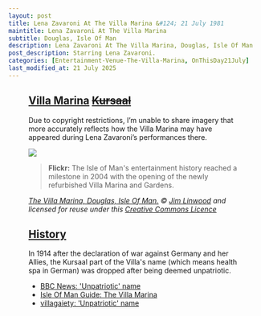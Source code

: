 ```yaml
---
layout: post
title: Lena Zavaroni At The Villa Marina &#124; 21 July 1981
maintitle: Lena Zavaroni At The Villa Marina
subtitle: Douglas, Isle Of Man
description: Lena Zavaroni At The Villa Marina, Douglas, Isle Of Man
post_description: Starring Lena Zavaroni.
categories: [Entertainment-Venue-The-Villa-Marina, OnThisDay21July]
last_modified_at: 21 July 2025
---
```


<figure class="fig3">
<div class="CardLayout">
<div class="CardItem"><h2 id="infobox1" class="infobox"><a href="#infobox1">Villa Marina</a> <a href="#infobox2"><s>Kursaal</s></a></h2>
<div class="CardItem split">
<p>Due to copyright restrictions, I’m unable to share imagery that more accurately reflects how the Villa Marina may have appeared during Lena Zavaroni’s performances there.</p>
<img src="https://live.staticflickr.com/3552/3826412639_c8e5809d00_z.jpg" class="full-width " />
<p></P>
<blockquote><strong>Flickr:</strong> The Isle of Man's entertainment history reached a milestone in 2004 with the opening of the newly refurbished Villa Marina and Gardens.</blockquote>
<cite><a href="https://www.flickr.com/photos/brighton/3826412639">The Villa Marina, Douglas, Isle Of Man.</a> &copy; <a href="https://www.flickr.com/photos/brighton/">Jim Linwood</a> and licensed for reuse under this <a href="https://creativecommons.org/licenses/by/2.0/">Creative Commons Licence</a></cite>
</div></div></div>
</figure>

<figure class="fig3">
<div class="CardLayout">
<div class="CardItem"><h2 id="infobox2" class="infobox"><a href="#infobox2">History</a></h2>
<div class="CardItem split">
<p>In 1914 after the declaration of war against Germany and her Allies, the Kursaal part of the Villa's name (which means health spa in German) was dropped after being deemed unpatriotic.</p>
<ul>
<li><a class="external-link" href="https://www.bbc.co.uk/news/world-europe-isle-of-man-23273896#:~:text=of%20their%20fame.-,%27Unpatriotic%27%20name,-In%201914%20after">BBC News: 'Unpatriotic' name</a></li>
<li><a class="external-link" href="https://www.iomguide.com/villamarina.php#:~:text=along%20the%20Promenade.-,History,-The%20Villa%20Marina">Isle Of Man Guide: The Villa Marina</a></li>
<li><a class="external-link" href="https://www.villagaiety.com/about-us/history/#:~:text=In%201914%20after%20the%20declaration%20of%20war%20against%20Germany%20and%20her%20Allies%2C%20the%20Kursaal%20part%20of%20the%20Villa%27s%20name%20(which%20means%20health%20spa%20in%20German)%20was%20dropped%20after%20being%20deemed%20unpatriotic.">villagaiety: 'Unpatriotic' name</a></li>
</ul>
</div></div></div>
</figure>
